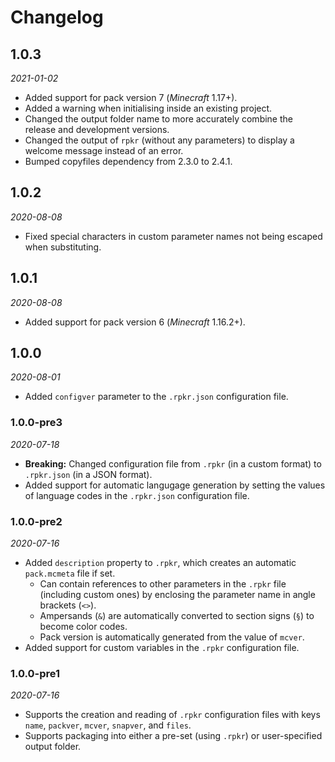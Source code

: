 # Changelog

## 1.0.3
*2021-01-02*
- Added support for pack version 7 (*Minecraft* 1.17+).
- Added a warning when initialising inside an existing project.
- Changed the output folder name to more accurately combine the release and development versions.
- Changed the output of `rpkr` (without any parameters) to display a welcome message instead of an error.
- Bumped copyfiles dependency from 2.3.0 to 2.4.1.

## 1.0.2
*2020-08-08*
- Fixed special characters in custom parameter names not being escaped when substituting.

## 1.0.1
*2020-08-08*
- Added support for pack version 6 (*Minecraft* 1.16.2+).

## 1.0.0
*2020-08-01*
- Added `configver` parameter to the `.rpkr.json` configuration file.

### 1.0.0-pre3
*2020-07-18*
- **Breaking:** Changed configuration file from `.rpkr` (in a custom format) to `.rpkr.json` (in a JSON format).
- Added support for automatic langugage generation by setting the values of language codes in the `.rpkr.json` configuration file.

### 1.0.0-pre2
*2020-07-16*
- Added `description` property to `.rpkr`, which creates an automatic `pack.mcmeta` file if set.
  - Can contain references to other parameters in the `.rpkr` file (including custom ones) by enclosing the parameter name in angle brackets (`<>`).
  - Ampersands (`&`) are automatically converted to section signs (`§`) to become color codes.
  - Pack version is automatically generated from the value of `mcver`.
- Added support for custom variables in the `.rpkr` configuration file.

### 1.0.0-pre1
*2020-07-16*
- Supports the creation and reading of `.rpkr` configuration files with keys `name`, `packver`, `mcver`, `snapver`, and `files`.
- Supports packaging into either a pre-set (using `.rpkr`) or user-specified output folder.